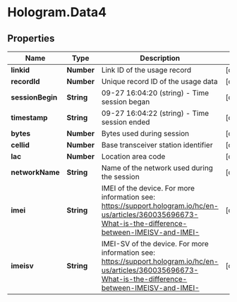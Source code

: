 # Hologram.Data4

## Properties
Name | Type | Description | Notes
------------ | ------------- | ------------- | -------------
**linkid** | **Number** | Link ID of the usage record | [optional] 
**recordId** | **Number** | Unique record ID of the usage data | [optional] 
**sessionBegin** | **String** | 09-27 16:04:20 (string) - Time session began | [optional] 
**timestamp** | **String** | 09-27 16:04:22 (string) - Time session ended | [optional] 
**bytes** | **Number** | Bytes used during session | [optional] 
**cellid** | **Number** | Base transceiver station identifier | [optional] 
**lac** | **Number** | Location area code | [optional] 
**networkName** | **String** | Name of the network used during the session | [optional] 
**imei** | **String** | IMEI of the device. For more information see: https://support.hologram.io/hc/en-us/articles/360035696673-What-is-the-difference-between-IMEISV-and-IMEI- | [optional] 
**imeisv** | **String** | IMEI-SV of the device. For more information see: https://support.hologram.io/hc/en-us/articles/360035696673-What-is-the-difference-between-IMEISV-and-IMEI- | [optional] 


